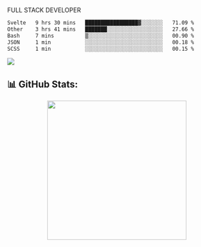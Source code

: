 FULL  STACK DEVELOPER

 <!--START_SECTION:waka-->

```txt
Svelte   9 hrs 30 mins   █████████████████▓░░░░░░░   71.09 %
Other    3 hrs 41 mins   ███████░░░░░░░░░░░░░░░░░░   27.66 %
Bash     7 mins          ▒░░░░░░░░░░░░░░░░░░░░░░░░   00.90 %
JSON     1 min           ░░░░░░░░░░░░░░░░░░░░░░░░░   00.18 %
SCSS     1 min           ░░░░░░░░░░░░░░░░░░░░░░░░░   00.15 %
```

<!--END_SECTION:waka-->

  <p align="start">
   
<a href="https://linkedin.com/in/Abhishek">
<img src="https://skillicons.dev/icons?i=cpp,java,python,html,css,js,postgres,mongodb,linux,bash,git,github,react,express,nodejs,nextjs,gcp,docker,vscode,postman,powershell,githubactions,&theme=dark&perline=10" />
</a>
</p>



## 📊 GitHub Stats:

 <div align="center">

 <!-- github streak start -->

<img width=320 src="https://github-readme-streak-stats.herokuapp.com/?user=Abhishek9503&layout=compact"  />

<!-- github streak end -->
